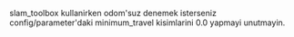 slam_toolbox kullanirken odom'suz denemek isterseniz config/parameter'daki minimum_travel kisimlarini 0.0 yapmayi unutmayin.
